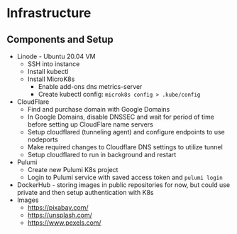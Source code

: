 # Infrastructure

## Components and Setup
* Linode - Ubuntu 20.04 VM
  * SSH into instance
  * Install kubectl
  * Install MicroK8s
    * Enable add-ons dns metrics-server
    * Create kubectl config: `microk8s config > .kube/config`
* CloudFlare
  * Find and purchase domain with Google Domains
  * In Google Domains, disable DNSSEC and wait for period of time before setting up CloudFlare name servers
  * Setup cloudflared (tunneling agent) and configure endpoints to use nodeports
  * Make required changes to Cloudflare DNS settings to utilize tunnel
  * Setup cloudflared to run in background and restart
* Pulumi
  * Create new Pulumi K8s project
  * Login to Pulumi service with saved access token and `pulumi login`
* DockerHub - storing images in public repositories for now, but could use private and then setup authentication with K8s
* Images
  * https://pixabay.com/
  * https://unsplash.com/
  * https://www.pexels.com/
